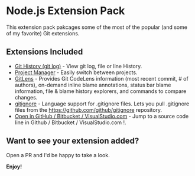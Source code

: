 # Node.js Extension Pack

This extension pack pakcages some of the most of the popular (and some of my favorite) Git  extensions.

## Extensions Included

* [Git History (git log)](https://marketplace.visualstudio.com/items?itemName=donjayamanne.githistory) - View git log, file or line History.
* [Project Manager](https://marketplace.visualstudio.com/items?itemName=alefragnani.project-manager) - Easily switch between projects.
* [GitLens](https://marketplace.visualstudio.com/items?itemName=eamodio.gitlens) - Provides Git CodeLens information (most recent commit, # of authors), on-demand inline blame annotations, status bar blame information, file & blame history explorers, and commands to compare changes. 
* [gitignore](https://marketplace.visualstudio.com/items?itemName=codezombiech.gitignore) - Language support for .gitignore files. Lets you pull .gitignore files from the https://github.com/github/gitignore repository.  
* [Open in GitHub / Bitbucket / VisualStudio.com](https://marketplace.visualstudio.com/items?itemName=ziyasal.vscode-open-in-github) - Jump to a source code line in Github / Bitbucket / VisualStudio.com !.  
  
## Want to see your extension added?

Open a PR and I'd be happy to take a look. 

**Enjoy!**